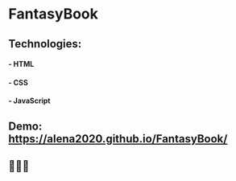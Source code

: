 # FantasyBook

## Technologies:

#### - HTML

#### - CSS

#### - JavaScript

## Demo: https://alena2020.github.io/FantasyBook/

## 🔮💎✨
